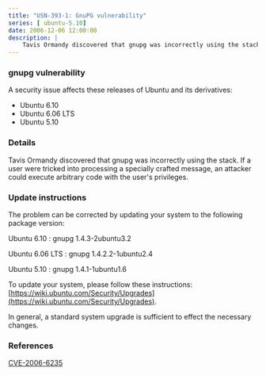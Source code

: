 ```yaml
---
title: "USN-393-1: GnuPG vulnerability"
series: [ ubuntu-5.10]
date: 2006-12-06 12:00:00
description: |
    Tavis Ormandy discovered that gnupg was incorrectly using the stack.  If  a user were tricked into processing a specially crafted message, an  attacker could execute arbitrary code with the user&#39;s privileges.
--- 
```

 
### gnupg vulnerability

A security issue affects these releases of Ubuntu and its derivatives:

* Ubuntu 6.10
* Ubuntu 6.06 LTS
* Ubuntu 5.10

### Details

Tavis Ormandy discovered that gnupg was incorrectly using the stack. If a user were tricked into processing a specially crafted message, an attacker could execute arbitrary code with the user&#39;s privileges.

### Update instructions

The problem can be corrected by updating your system to the following package version:

Ubuntu 6.10
 : gnupg <span>1.4.3-2ubuntu3.2</span>

Ubuntu 6.06 LTS
 : gnupg <span>1.4.2.2-1ubuntu2.4</span>

Ubuntu 5.10
 : gnupg <span>1.4.1-1ubuntu1.6</span>

To update your system, please follow these instructions: [https://wiki.ubuntu.com/Security/Upgrades](https://wiki.ubuntu.com/Security/Upgrades).

In general, a standard system upgrade is sufficient to effect the necessary changes.

### References

 [CVE-2006-6235](http://people.ubuntu.com/~ubuntu-security/cve/CVE-2006-6235)
 
